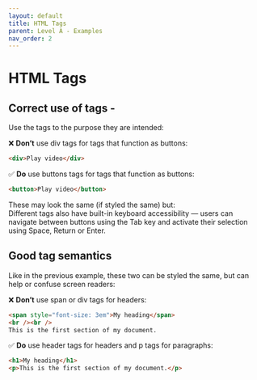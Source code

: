 ```yaml
---
layout: default
title: HTML Tags
parent: Level A - Examples
nav_order: 2
---
```


# HTML Tags

## Correct use of tags - 

Use the tags to the purpose they are intended:

 
❌ **Don’t** use div tags for tags that function as buttons:
```html
<div>Play video</div>
```  
✅ **Do** use buttons tags for tags that function as buttons:
```html
<button>Play video</button>
```


These may look the same (if styled the same) but: <br>
Different tags also have built-in keyboard accessibility — users can navigate between buttons using the Tab key and activate their selection using Space, Return or Enter.

## Good tag semantics

Like in the previous example, these two can be styled the same, but can help or confuse screen readers: 

❌ **Don’t** use span or div tags for headers:
```html
<span style="font-size: 3em">My heading</span>
<br /><br />
This is the first section of my document.
```
✅ **Do** use header tags for headers and p tags for paragraphs:
```html
<h1>My heading</h1>
<p>This is the first section of my document.</p>
```

